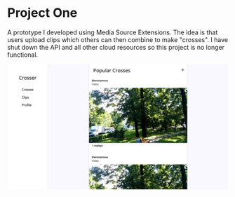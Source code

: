 # Project One

A prototype I developed using Media Source Extensions. The idea is that users upload clips which others can then combine to make "crosses". I have shut down the API and all other cloud resources so this project is no longer functional.

![Home Page Screenshot](./src/assets/screenshot.png)
